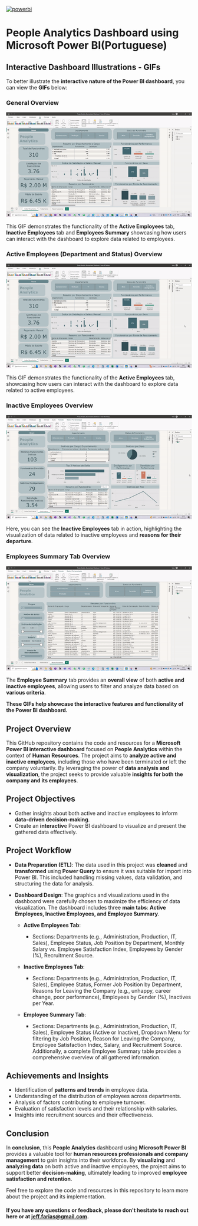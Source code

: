 <a href="https://powerbi.microsoft.com/en-us/" target="_blank" rel="noreferrer"> <img src="https://github.com/microsoft/PowerBI-Icons/blob/main/PNG/Power-BI.png" alt="powerbi" width="50" height="50"/> </a>
# People Analytics Dashboard using Microsoft Power BI(Portuguese)

## Interactive Dashboard Illustrations - GIFs

To better illustrate the **interactive nature of the Power BI dashboard**, you can view the **GIFs** below:

### General Overview
![Main Tabs Overview](https://github.com/Kanvas33/Power-BI-People-Analytics/blob/main/Main%20Tabs.gif)

This GIF demonstrates the functionality of the **Active Employees** tab, **Inactive Employees** tab and **Employees Summary** showcasing how users can interact with the dashboard to explore data related to employees.

### Active Employees (Department and Status) Overview
![Active Employees (Department and Status) Overview](https://github.com/Kanvas33/Power-BI-People-Analytics/blob/main/Active%20Employees%20-%20Departments%20and%20Status.gif)

This GIF demonstrates the functionality of the **Active Employees** tab, showcasing how users can interact with the dashboard to explore data related to active employees.

### Inactive Employees Overview
![Inactive Employees Overview](https://github.com/Kanvas33/Power-BI-People-Analytics/blob/main/Inactive%20Employees.gif)

Here, you can see the **Inactive Employees** tab in action, highlighting the visualization of data related to inactive employees and **reasons for their departure**.

### Employees Summary Tab Overview
![Employees Summary Tab Overview](https://github.com/Kanvas33/Power-BI-People-Analytics/blob/main/Employees%20Summary.gif)

The **Employee Summary** tab provides an **overall view** of both **active and inactive employees**, allowing users to filter and analyze data based on **various criteria**.

**These GIFs help showcase the interactive features and functionality of the Power BI dashboard.**


## Project Overview

This GitHub repository contains the code and resources for a **Microsoft Power BI interactive dashboard** focused on **People Analytics** within the context of **Human Resources**. The project aims to **analyze active and inactive employees**, including those who have been terminated or left the company voluntarily. By leveraging the power of **data analysis and visualization**, the project seeks to provide valuable **insights for both the company and its employees**.

## Project Objectives

- Gather insights about both active and inactive employees to inform **data-driven decision-making**.
- Create an **interactiv**e Power BI dashboard to visualize and present the gathered data effectively.

## Project Workflow

- **Data Preparation (ETL)**: The data used in this project was **cleaned** and **transformed** using **Power Query** to ensure it was suitable for import into Power BI. This included handling missing values, data validation, and structuring the data for analysis.

- **Dashboard Design**: The graphics and visualizations used in the dashboard were carefully chosen to maximize the efficiency of data visualization. The dashboard includes three **main tabs**: **Active Employees, Inactive Employees, and Employee Summary**.

   - **Active Employees Tab**:
     - Sections: Departments (e.g., Administration, Production, IT, Sales), Employee Status, Job Position by Department, Monthly Salary vs. Employee Satisfaction Index, Employees by Gender (%), Recruitment Source.

   - **Inactive Employees Tab**:
     - Sections: Departments (e.g., Administration, Production, IT, Sales), Employee Status, Former Job Position by Department, Reasons for Leaving the Company (e.g., unhappy, career change, poor performance), Employees by Gender (%), Inactives per Year.

   - **Employee Summary Tab**:
     - Sections: Departments (e.g., Administration, Production, IT, Sales), Employee Status (Active or Inactive), Dropdown Menu for filtering by Job Position, Reason for Leaving the Company, Employee Satisfaction Index, Salary, and Recruitment Source. Additionally, a complete Employee Summary table provides a comprehensive overview of all gathered information.

## Achievements and Insights

- Identification of **patterns and trends** in employee data.
- Understanding of the distribution of employees across departments.
- Analysis of factors contributing to employee turnover.
- Evaluation of satisfaction levels and their relationship with salaries.
- Insights into recruitment sources and their effectiveness.

## Conclusion

In **conclusion**, this **People Analytics** dashboard using **Microsoft Power BI** provides a valuable tool for **human resources professionals and company management** to gain insights into their workforce. By **visualizing** and **analyzing data** on both active and inactive employees, the project aims to support better **decision-making**, ultimately leading to improved **employee satisfaction and retention**.

Feel free to explore the code and resources in this repository to learn more about the project and its implementation. 

#### If you have any questions or feedback, please don't hesitate to reach out here or at jeff.farias@gmail.com.
